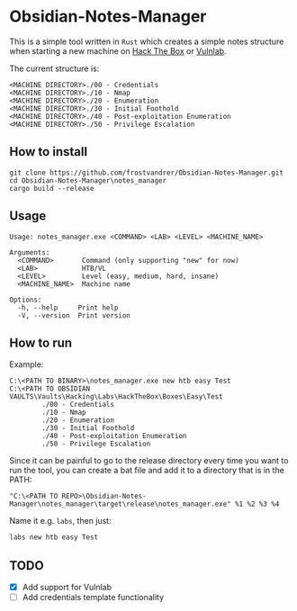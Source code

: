 # Obsidian-Notes-Manager

This is a simple tool written in `Rust` which creates a simple notes structure when starting a new machine on [Hack The Box](https://www.hackthebox.com/) or [Vulnlab](https://www.vulnlab.com/).

The current structure is:

```
<MACHINE DIRECTORY>./00 - Credentials
<MACHINE DIRECTORY>./10 - Nmap
<MACHINE DIRECTORY>./20 - Enumeration
<MACHINE DIRECTORY>./30 - Initial Foothold
<MACHINE DIRECTORY>./40 - Post-exploitation Enumeration
<MACHINE DIRECTORY>./50 - Privilege Escalation
```

## How to install

```
git clone https://github.com/frostvandrer/Obsidian-Notes-Manager.git
cd Obsidian-Notes-Manager\notes_manager
cargo build --release
```

## Usage

```
Usage: notes_manager.exe <COMMAND> <LAB> <LEVEL> <MACHINE_NAME>

Arguments:
  <COMMAND>       Command (only supporting "new" for now)
  <LAB>           HTB/VL
  <LEVEL>         Level (easy, medium, hard, insane)
  <MACHINE_NAME>  Machine name

Options:
  -h, --help     Print help
  -V, --version  Print version
```

## How to run

Example:

```
C:\<PATH TO BINARY>\notes_manager.exe new htb easy Test
C:\<PATH TO OBSIDIAN VAULTS\Vaults\Hacking\Labs\HackTheBox\Boxes\Easy\Test
        ./00 - Credentials
        ./10 - Nmap
        ./20 - Enumeration
        ./30 - Initial Foothold
        ./40 - Post-exploitation Enumeration
        ./50 - Privilege Escalation
```

Since it can be painful to go to the release directory every time you want to run the tool, you can create a bat file and add it to a directory that is in the PATH:

```batch
"C:\<PATH TO REPO>\Obsidian-Notes-Manager\notes_manager\target\release\notes_manager.exe" %1 %2 %3 %4
```

Name it e.g. `labs`, then just:

```powershell
labs new htb easy Test
```

## TODO
- [x] Add support for Vulnlab
- [ ] Add credentials template functionality